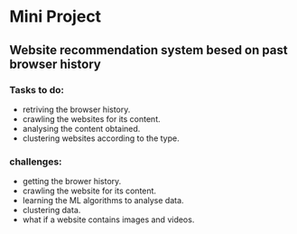 # Mini Project 

## Website recommendation system besed on past browser history 

### Tasks to do:
* retriving the browser history.
* crawling the websites for its content.
* analysing the content obtained.
* clustering websites according to the type.

### challenges:
* getting the brower history.
* crawling the website for its content.
* learning the ML algorithms to analyse data.
* clustering data.
* what if a website contains images and videos.

